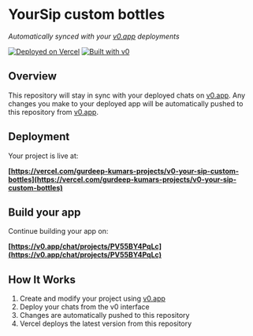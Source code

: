 # YourSip custom bottles

*Automatically synced with your [v0.app](https://v0.app) deployments*

[![Deployed on Vercel](https://img.shields.io/badge/Deployed%20on-Vercel-black?style=for-the-badge&logo=vercel)](https://vercel.com/gurdeep-kumars-projects/v0-your-sip-custom-bottles)
[![Built with v0](https://img.shields.io/badge/Built%20with-v0.app-black?style=for-the-badge)](https://v0.app/chat/projects/PV55BY4PqLc)

## Overview

This repository will stay in sync with your deployed chats on [v0.app](https://v0.app).
Any changes you make to your deployed app will be automatically pushed to this repository from [v0.app](https://v0.app).

## Deployment

Your project is live at:

**[https://vercel.com/gurdeep-kumars-projects/v0-your-sip-custom-bottles](https://vercel.com/gurdeep-kumars-projects/v0-your-sip-custom-bottles)**

## Build your app

Continue building your app on:

**[https://v0.app/chat/projects/PV55BY4PqLc](https://v0.app/chat/projects/PV55BY4PqLc)**

## How It Works

1. Create and modify your project using [v0.app](https://v0.app)
2. Deploy your chats from the v0 interface
3. Changes are automatically pushed to this repository
4. Vercel deploys the latest version from this repository
